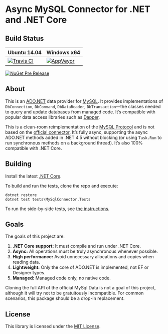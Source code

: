 # Async MySQL Connector for .NET and .NET Core

## Build Status

Ubuntu 14.04 | Windows x64
--- | ---
[![Travis CI](https://img.shields.io/travis/bgrainger/MySqlConnector.svg)](https://travis-ci.org/bgrainger/MySqlConnector) | [![AppVeyor](https://img.shields.io/appveyor/ci/BradleyGrainger/mysql-data.svg)](https://ci.appveyor.com/project/BradleyGrainger/mysql-data)

[![NuGet Pre Release](https://img.shields.io/nuget/vpre/MySqlConnector.svg?maxAge=2592000)](https://www.nuget.org/packages/MySqlConnector/)

## About

This is an [ADO.NET](https://msdn.microsoft.com/en-us/library/e80y5yhx.aspx) data
provider for [MySQL](https://www.mysql.com/). It provides implementations of
`DbConnection`, `DbCommand`, `DbDataReader`, `DbTransaction`—the classes
needed to query and update databases from managed code. It’s compatible with
popular data access libraries such as [Dapper](https://github.com/StackExchange/dapper-dot-net).

This is a clean-room reimplementation of the [MySQL Protocol](https://dev.mysql.com/doc/internals/en/client-server-protocol.html)
and is not based on the [official connector](https://github.com/mysql/mysql-connector-net). It’s
fully async, supporting the async ADO.NET methods added in .NET 4.5 without blocking
(or using `Task.Run` to run synchronous methods on a background thread). It’s also 100%
compatible with .NET Core.

## Building

Install the latest [.NET Core](https://www.microsoft.com/net/core).

To build and run the tests, clone the repo and execute:

```
dotnet restore
dotnet test tests\MySqlConnector.Tests
```

To run the side-by-side tests, see [the instructions](tests/README.md).

## Goals

The goals of this project are:

1. **.NET Core support:** It must compile and run under .NET Core.
2. **Async:** All operations must be truly asynchronous whenever possible.
3. **High performance:** Avoid unnecessary allocations and copies when reading data.
4. **Lightweight:** Only the core of ADO.NET is implemented, not EF or Designer types.
5. **Managed:** Managed code only, no native code.

Cloning the full API of the official MySql.Data is not a goal of this project, although
it will try not to be gratuitously incompatible. For common scenarios, this package should
be a drop-in replacement.

## License

This library is licensed under the [MIT License](LICENSE).
